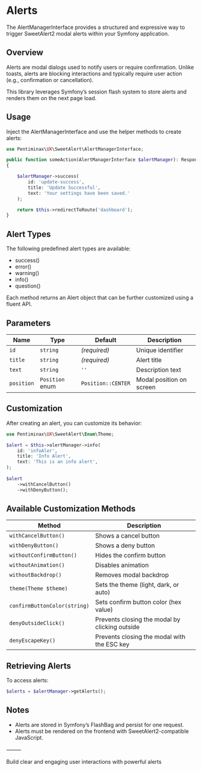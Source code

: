 # Alerts

The AlertManagerInterface provides a structured and expressive way to trigger SweetAlert2 modal alerts within your Symfony application.

## Overview

Alerts are modal dialogs used to notify users or require confirmation. Unlike toasts, alerts are blocking interactions and typically require user action (e.g., confirmation or cancellation).

This library leverages Symfony’s session flash system to store alerts and renders them on the next page load.

## Usage

Inject the AlertManagerInterface and use the helper methods to create alerts:

```php
use Pentiminax\UX\SweetAlert\AlertManagerInterface;

public function someAction(AlertManagerInterface $alertManager): Response
{

    $alertManager->success(
        id: 'update-success',
        title: 'Update Successful',
        text: 'Your settings have been saved.'
    );

    return $this->redirectToRoute('dashboard');
}
```

## Alert Types

The following predefined alert types are available:
-	success()
-	error()
-	warning()
-	info()
-	question()

Each method returns an Alert object that can be further customized using a fluent API.

## Parameters

| Name       | Type            | Default            | Description              |
|------------|-----------------|--------------------|--------------------------|
| `id`       | `string`        | *(required)*       | Unique identifier        |
| `title`    | `string`        | *(required)*       | Alert title              |
| `text`     | `string`        | `''`               | Description text         |
| `position` | `Position` enum | `Position::CENTER` | Modal position on screen |

## Customization

After creating an alert, you can customize its behavior:

```php
use Pentiminax\UX\SweetAlert\Enum\Theme;

$alert = $this->alertManager->info(
    id: 'infoAler',
    title: 'Info Alert',
    text: 'This is an info alert',
);
        
$alert
    ->withCancelButton()
    ->withDenyButton();
```

## Available Customization Methods

| Method                        | Description                                          |
|-------------------------------|------------------------------------------------------|
| `withCancelButton()`          | Shows a cancel button                                |
| `withDenyButton()`            | Shows a deny button                                  |
| `withoutConfirmButton()`      | Hides the confirm button                             |
| `withoutAnimation()`          | Disables animation                                   |
| `withoutBackdrop()`           | Removes modal backdrop                               |
| `theme(Theme $theme)`         | Sets the theme (light, dark, or auto)                |
| `confirmButtonColor(string)`  | Sets confirm button color (hex value)                |
| `denyOutsideClick()`          | Prevents closing the modal by clicking outside       |
| `denyEscapeKey()`             | Prevents closing the modal with the ESC key          |

## Retrieving Alerts

To access alerts:

```php
$alerts = $alertManager->getAlerts();
```

## Notes
- 	Alerts are stored in Symfony’s FlashBag and persist for one request.
- 	Alerts must be rendered on the frontend with SweetAlert2-compatible JavaScript.

⸻

Build clear and engaging user interactions with powerful alerts
